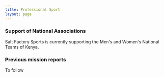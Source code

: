 ```yaml
---
title: Professional Sport
layout: page
---
```

### Support of National Associations
Salt Factory Sports is currently supporting the Men's and Women's National Teams of Kenya.

### Previous mission reports
To follow
